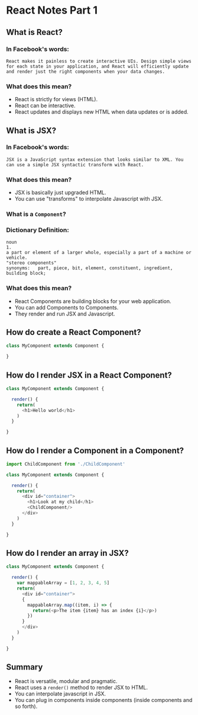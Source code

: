 # React Notes Part 1
## What is React?

### In Facebook's words:

```
React makes it painless to create interactive UIs. Design simple views for each state in your application, and React will efficiently update and render just the right components when your data changes.
```

### What does this mean?

- React is strictly for views (HTML).
- React can be interactive.
- React updates and displays new HTML when data updates or is added.

## What is JSX?

### In Facebook's words:

```
JSX is a JavaScript syntax extension that looks similar to XML. You can use a simple JSX syntactic transform with React.
```

### What does this mean?

- JSX is basically just upgraded HTML.
- You can use "transforms" to interpolate Javascript with JSX.

### What is a `Component`?

### Dictionary Definition:

```
noun
1.
a part or element of a larger whole, especially a part of a machine or vehicle.
"stereo components"
synonyms:	part, piece, bit, element, constituent, ingredient, building block;
```

### What does this mean?

- React Components are building blocks for your web application.
- You can add Components to Components.
- They render and run JSX and Javascript.

## How do create a React Component?

```javascript
class MyComponent extends Component {

}
```

## How do I render JSX in a React Component?

```javascript
class MyComponent extends Component {

  render() {
    return(
      <h1>Hello world</h1>
    )
  }

}
```

## How do I render a Component in a Component?

```javascript
import ChildComponent from './ChildComponent'

class MyComponent extends Component {

  render() {
    return(
      <div id="container">
        <h1>Look at my child</h1>
        <ChildComponent/>
      </div>
    )
  }

}
```

## How do I render an array in JSX?

```javascript
class MyComponent extends Component {

  render() {
    var mappableArray = [1, 2, 3, 4, 5]
    return(
      <div id="container">
      {
        mappableArray.map((item, i) => {
          return(<p>The item {item} has an index {i}</p>)
        })
      }
      </div>
    )
  }

}
```

## Summary

- React is versatile, modular and pragmatic.
- React uses a `render()` method to render JSX to HTML.
- You can interpolate javascript in JSX.
- You can plug in components inside components (inside components and so forth).
